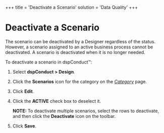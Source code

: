 +++
title = 'Deactivate a Scenario'
solution = 'Data Quality'
+++

# Deactivate a Scenario

The scenario can be deactivated by a Designer regardless of the status.
However, a scenario assigned to an active business process cannot be
deactivated. A scenario is deactivated when it is no longer needed.

To deactivate a scenario in dspConduct™:

1.  Select <span style="font-weight: bold;">dspConduct \> Design</span>.

2.  Click the <span style="font-weight: bold;">Scenarios</span> icon for
    the category on the
    <span style="font-style: italic;">[Category](../Page_Desc/Category_H.htm)</span>
    page.

3.  Click <span style="font-weight: bold;">Edit</span>.

4.  Click the <span style="font-weight: bold;">ACTIVE</span> check box
    to deselect it.
    
    **NOTE:** To deactivate multiple scenarios, select the rows to
    deactivate, and then click the
    <span style="font-weight: bold;">Deactivate</span> icon on the
    toolbar.

5.  Click <span style="font-weight: bold;">Save</span>.
